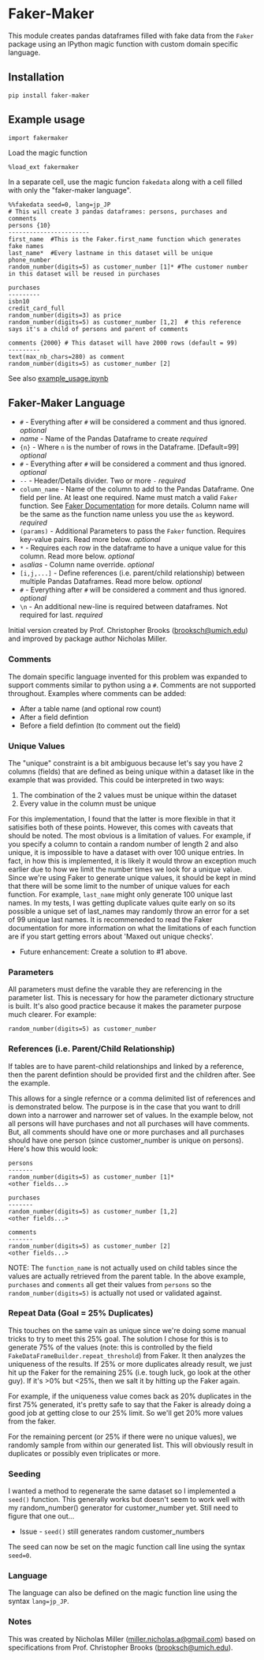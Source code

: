 # Faker-Maker
This module creates pandas dataframes filled with fake data from the `Faker` package using an IPython magic function with custom domain specific language.

## Installation
`pip install faker-maker`

## Example usage

```
import fakermaker
```
Load the magic function
```
%load_ext fakermaker
```
In a separate cell, use the magic funcion `fakedata` along with a cell filled with only the "faker-maker language".
```
%%fakedata seed=0, lang=jp_JP
# This will create 3 pandas dataframes: persons, purchases and comments
persons {10}
-----------------------
first_name  #This is the Faker.first_name function which generates fake names
last_name*  #Every lastname in this dataset will be unique
phone_number
random_number(digits=5) as customer_number [1]* #The customer number in this dataset will be reused in purchases

purchases
---------
isbn10
credit_card_full
random_number(digits=3) as price
random_number(digits=5) as customer_number [1,2]  # this reference says it's a child of persons and parent of comments

comments {2000} # This dataset will have 2000 rows (default = 99)
---------
text(max_nb_chars=280) as comment
random_number(digits=5) as customer_number [2]
```

See also <a href='./example_usage.ipynb'>example_usage.ipynb</a>

## Faker-Maker Language

- `#` - Everything after `#` will be considered a comment and thus ignored.  *optional*
- *name* - Name of the Pandas Dataframe to create *required*
 - `{n}` - Where `n` is the number of rows in the Dataframe.  [Default=99]  *optional*
 - `#` - Everything after `#` will be considered a comment and thus ignored.  *optional*
- `--` - Header/Details divider.  Two or more `-` *required*
- `column_name` - Name of the column to add to the Pandas Dataframe. One field per line.  At least one required.  Name must match a valid `Faker` function.  See <a href='https://faker.readthedocs.io/en/master/'>Faker Documentation</a> for more details.  Column name will be the same as the function name unless you use the `as` keyword. *required*
 - `(params)` - Additional Parameters to pass the `Faker` function.  Requires key-value pairs. Read more below. *optional*
 - `*` - Requires each row in the dataframe to have a unique value for this column.  Read more below.  *optional*
 - ` as `*alias*  - Column name override. *optional*
 - `[i,j,...]` - Define references (i.e. parent/child relationship) between multiple Pandas Dataframes.  Read more below.  *optional*
 - `#` - Everything after `#` will be considered a comment and thus ignored.  *optional*
- `\n` - An additional new-line is required between dataframes.  Not required for last.  *required*

Initial version created by Prof. Christopher Brooks (brooksch@umich.edu) and improved by package author Nicholas Miller.


### Comments
The domain specific language invented for this problem was expanded to support comments similar to python using a `#`.  Comments are not supported throughout.  Examples where comments can be added:
 - After a table name (and optional row count)
 - After a field defintion
 - Before a field defintion (to comment out the field)


### Unique Values
The "unique" constraint is a bit ambiguous because let's say you have 2 columns (fields) that are defined as being unique within a dataset like in the example that was provided.  This could be interpreted in two ways: 

 1. The combination of the 2 values must be unique within the dataset
 2. Every value in the column must be unique
 
For this implementation, I found that the latter is more flexible in that it satisifies both of these points.  However, this comes with caveats that should be noted. The most obvious is a limitation of values.  For example, if you specify a column to contain a random number of length 2 and also unique, it is impossible to have a dataset with over 100 unique entries.  In fact, in how this is implemented, it is likely it would throw an exception much earlier due to how we limit the number times we look for a unique value.  Since we're using Faker to generate unique values, it should be kept in mind that there will be some limit to the number of unique values for each function.  For example, `last_name` might only generate 100 unique last names.  In my tests, I was getting duplicate values quite early on so its possible a unique set of last_names may randomly throw an error for a set of 99 unique last names.  It is recommeneded to read the Faker documentation for more information on what the limitations of each function are if you start getting errors about 'Maxed out unique checks'.

 - Future enhancement: Create a solution to #1 above.
 
### Parameters
All parameters must define the varable they are referencing in the parameter list.  This is necessary for how the parameter dictionary structure is built.  It's also good practice because it makes the parameter purpose much clearer.  For example:
```
random_number(digits=5) as customer_number
```

### References (i.e. Parent/Child Relationship)
If tables are to have parent-child relationships and linked by a reference, then the parent defintion should be provided first and the children after.  See the example.

This allows for a single refernce or a comma delimited list of references and is demonstrated below.  The purpose is in the case that you want to drill down into a narrower and narrower set of values.  In the example below, not all persons will have purchases and not all purchases will have comments.  But, all comments should have one or more purchases and all purchases should have one person (since customer_number is unique on persons).  Here's how this would look:

```
persons
-------
random_number(digits=5) as customer_number [1]*
<other fields...>

purchases
-------
random_number(digits=5) as customer_number [1,2]
<other fields...>

comments
-------
random_number(digits=5) as customer_number [2]
<other fields...>
```

NOTE: The `function_name` is not actually used on child tables since the values are actually retrieved from the parent table.  In the above example, `purchases` and `comments` all get their values from `persons` so the `random_number(digits=5)` is actually not used or validated against.
 
### Repeat Data (Goal = 25% Duplicates)
This touches on the same vain as unique since we're doing some manual tricks to try to meet this 25% goal.  The solution I chose for this is to generate 75% of the values (note: this is controlled by the field `FakeDataFrameBuilder.repeat_threshold`) from Faker.  It then analyzes the uniqueness of the results.  If 25% or more duplicates already result, we just hit up the Faker for the remaining 25% (i.e. tough luck, go look at the other guy).  If it's >0% but <25%, then we salt it by hitting up the Faker again.

For example, if the uniqueness value comes back as 20% duplicates in the first 75% generated, it's pretty safe to say that the Faker is already doing a good job at getting close to our 25% limit.  So we'll get 20% more values from the faker.

For the remaining percent (or 25% if there were no unique values), we randomly sample from within our generated list.  This will obviously result in duplicates or possibly even triplicates or more.


### Seeding
I wanted a method to regenerate the same dataset so I implemented a `seed()` function.  This generally works but doesn't seem to work well with my random_number() generator for customer_number yet.  Still need to figure that one out...

 - Issue - `seed()` still generates random customer_numbers

The seed can now be set on the magic function call line using the syntax `seed=0`.

### Language
The language can also be defined on the magic function line using the syntax `lang=jp_JP`.
 
### Notes
This was created by Nicholas Miller (miller.nicholas.a@gmail.com) based on specifications from Prof. Christopher Brooks (brooksch@umich.edu).
